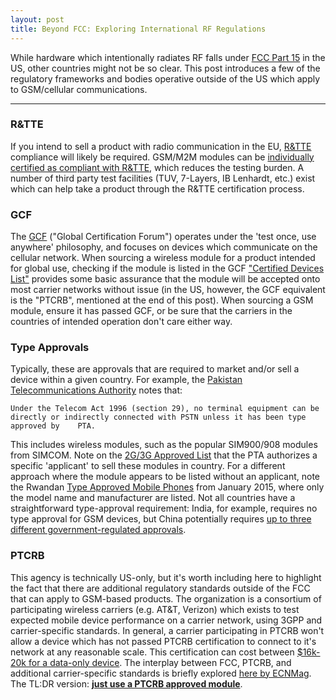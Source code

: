 ```yaml
---
layout: post
title: Beyond FCC: Exploring International RF Regulations
---
```


While hardware which intentionally radiates RF falls under [FCC Part 15](http://www.digikey.com/en/articles/techzone/2011/mar/the-fcc-road-part-15-from-concept-to-approval) in the US, other countries might not be so clear.  This post introduces a few of the regulatory frameworks and bodies operative outside of the US which apply to GSM/cellular communications.

-----

### R&TTE

If you intend to sell a product with radio communication in the EU, [R&TTE](http://www.tuv.com/en/usa/services_usa/product_testing/telecom_it/rtte_directive/rtte_directive.html) compliance will likely be required.  GSM/M2M modules can be [individually certified as compliant with R&TTE](http://www.tuv-sud.co.uk/uploads/images/1365171464129234960088/uk-mkg-guide-to-wireless-m2m-module-integration-en-uk.pdf), which reduces the testing burden.  A number of third party test facilities (TUV, 7-Layers, IB Lenhardt, etc.) exist which can help take a product through the R&TTE certification process.

### GCF

The [GCF](http://www.globalcertificationforum.org/) ("Global Certification Forum") operates under the 'test once, use anywhere' philosophy, and focuses on devices which communicate on the cellular network.  When sourcing a wireless module for a product intended for global use, checking if the module is listed in the GCF ["Certified Devices List"](http://www.globalcertificationforum.org/devices/certified-devices.html) provides some basic assurance that the module will be accepted onto most carrier networks without issue (in the US, however, the GCF equivalent is the "PTCRB", mentioned at the end of this post).  When sourcing a GSM module, ensure it has passed GCF, or be sure that the carriers in the countries of intended operation don't care either way. 

### Type Approvals

Typically, these are approvals that are required to market and/or sell a device within a given country.  For example, the [Pakistan Telecommunications Authority](http://www.pta.gov.pk/index.php?Itemid=180) notes that:

	Under the Telecom Act 1996 (section 29), no terminal equipment can be directly or indirectly connected with PSTN unless it has been type approved by 	PTA.

This includes wireless modules, such as the popular SIM900/908 modules from SIMCOM.  Note on the [2G/3G Approved List](http://www.pta.gov.pk/media/ta/2g_3g_lte_mod_191214.pdf) that the PTA authorizes a specific 'applicant' to sell these modules in country.  For a different approach where the module appears to be listed without an applicant, note the Rwandan [Type Approved Mobile Phones](http://www.rura.rw/fileadmin/docs/TYPE_APPROVED_mobile_handsets_2015.pdf) from January 2015, where only the model name and manufacturer are listed.  Not all countries have a straightforward type-approval requirement:  India, for example, requires no type approval for GSM devices, but China potentially requires [up to three different government-regulated approvals](http://www.7layers.com/#!/type-approval/type-approval-asia/p-r-of-china/). 

### PTCRB

This agency is technically US-only, but it's worth including here to highlight the fact that there are additional regulatory standards outside of the FCC that can apply to GSM-based products.  The organization is a consortium of participating wireless carriers (e.g. AT&T, Verizon) which exists to test expected mobile device performance on a carrier network, using 3GPP and carrier-specific standards.  In general, a carrier participating in PTCRB won't allow a device which has not passed PTCRB certification to connect to it's network at any reasonable scale.  This certification can cost between [$16k-20k for a data-only device](http://m2msupport.net/m2msupport/ptcrb-process-costs-timeline-and-labs/). The interplay between FCC, PTCRB, and additional carrier-specific standards is briefly explored [here by ECNMag](http://www.ecnmag.com/articles/2012/07/cellular-carrier-certification-requirements).  The TL:DR version: **[just use a PTCRB approved module](https://www.ptcrb.com/vendor/complete/complete_request.cfm)**.

